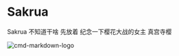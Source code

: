 # Sakrua
Sakrua 不知道干啥 先放着  纪念一下樱花大战的女主  真宫寺樱


![cmd-markdown-logo](http://a0.att.hudong.com/82/18/19300001376434133526187586532_950.jpg)
